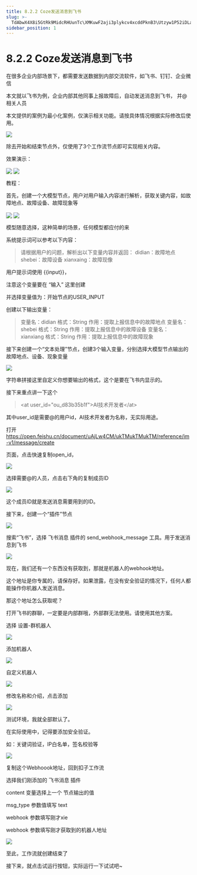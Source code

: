 ```yaml
---
title: 8.2.2 Coze发送消息到飞书
slug: >-
  TdAbwX4X8i5GtRk9MidcRHUunTc\XMKuwF2aji3plykcv4xcddPknB3\Utzyw1P52iDLaPkFkoUcEGTXnih
sidebar_position: 1
---
```



# 8.2.2 Coze发送消息到飞书

在很多企业内部场景下，都需要发送数据到内部交流软件，如飞书、钉钉、企业微信

本文就以飞书为例，企业内部其他同事上报故障后，自动发送消息到飞书， 并@相关人员

本文提供的案例为最小化案例，仅演示相关功能。请按具体情况根据实际修改后使用。

<img src="/assets/Lro0bxpeNo8SwWxvYjrcRyC4nmb.png" src-width="1854" src-height="286" align="center"/>

除去开始和结束节点外，仅使用了3个工作流节点即可实现相关内容。

效果演示：

<img src="/assets/GsyybrynxoZHJAxeBtUcR9FYnNg.png" src-width="473" src-height="433" align="center"/>

<img src="/assets/IySdbQOysoBUxXxejipc7M2enNh.png" src-width="572" src-height="184" align="center"/>

教程：

首先，创建一个大模型节点，用户对用户输入内容进行解析，获取关键内容，如故障地点、故障设备、故障现象等

<img src="/assets/HZAsbsVHnoRFQoxk4DXc2EB1nOd.png" src-width="439" src-height="763" align="center"/>

<img src="/assets/HTCEbDBF1oQ0zVxQiuYcXQ7Yn9g.png" src-width="420" src-height="625" align="center"/>

模型随意选择，这种简单的场景，任何模型都应付的来

系统提示词可以参考以下内容：

> 请根据用户的问题，解析出以下变量内容并返回：
>  didian：故障地点
>  shebei：故障设备
>  xianxaing：故障现像

用户提示词使用  {{input}}，

注意这个变量要在 “输入” 这里创建

并选择变量值为：开始节点的USER_INPUT

创建以下输出变量：

> 变量名：didian 格式：String  作用：提取上报信息中的故障地点
> 变量名：shebei 格式：String  作用：提取上报信息中的故障设备
> 变量名：xianxiang 格式：String  作用：提取上报信息中的故障现象

 接下来创建一个“文本处理”节点，创建3个输入变量，分别选择大模型节点输出的故障地点、设备、现象变量

<img src="/assets/HZozbNyXIoRaX7xFYm6co9o7nDb.png" src-width="445" src-height="667" align="center"/>

字符串拼接这里自定义你想要输出的格式，这个是要在飞书内显示的。

接下来重点讲一下这个

> &lt;at user_id="ou_d83b35b1f"&gt;AI技术开发者&lt;/at&gt;

其中user_id是需要@的用户id，AI技术开发者为名称，无实际用途。

打开 https://open.feishu.cn/document/uAjLw4CM/ukTMukTMukTM/reference/im-v1/message/create

页面，点击快速复制open_id，

<img src="/assets/LMlbbZQAOokM0rxcJ0pcLvgAnic.png" src-width="1920" src-height="869" align="center"/>

选择需要@的人员，点击右下角的复制成员ID

<img src="/assets/Kmorbj5GCojiejxYxP3cNd23nZf.png" src-width="1920" src-height="869" align="center"/>

这个成员ID就是发送消息需要用到的ID。

接下来，创建一个“插件”节点

<img src="/assets/BeAnbKgHcoaw4GxvWxKcbevbn3c.png" src-width="1920" src-height="869" align="center"/>

搜索“飞书”，选择 飞书消息 插件的 send_webhook_message 工具。用于发送消息到飞书

<img src="/assets/GhLObLvoqoaU8Txg3XWc0VZan7d.png" src-width="1920" src-height="869" align="center"/>

现在，我们还有一个东西没有获取到，那就是机器人的webhook地址。

这个地址是你专属的，请保存好。如果泄露，在没有安全验证的情况下，任何人都能操作你机器人发送消息。

那这个地址怎么获取呢？

打开飞书的群聊，一定要是内部群哦，外部群无法使用。请使用其他方案。

选择 设置-群机器人

<img src="/assets/Xd8zbzfQkoYi68xSAzWcI66onCc.png" src-width="845" src-height="897" align="center"/>

添加机器人

<img src="/assets/Ig6FbXbCToevaPxojg7cA53Ante.png" src-width="845" src-height="897" align="center"/>

自定义机器人

<img src="/assets/Hn0EbW0aKotMKxxrERJcxGKDnhh.png" src-width="1050" src-height="726" align="center"/>

修改名称和介绍，点击添加

<img src="/assets/KPbObPajGo8rpUxHopKcO9brnWe.png" src-width="1050" src-height="726" align="center"/>

测试环境，我就全部默认了。

在实际使用中，记得要添加安全验证。

如：关键词验证，IP白名单，签名校验等

<img src="/assets/FejXbRVTgoxAemxOyWHchTOonIJ.png" src-width="1050" src-height="726" align="center"/>

复制这个Webhoook地址，回到扣子工作流

选择我们刚添加的 飞书消息 插件

content 变量选择上一个 节点输出的值

msg_type 参数值填写 text

webhook 参数填写刚才xie

webhook 参数填写刚才获取到的机器人地址

<img src="/assets/OdP0bHdSpohH1MxbhNNca0lvnDh.png" src-width="437" src-height="681" align="center"/>

至此，工作流就创建结束了

接下来，就点击试运行按钮，实际运行一下试试吧~


